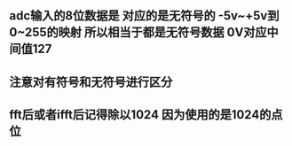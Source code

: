 ## adc输入的8位数据是 对应的是无符号的 -5v~+5v到0~255的映射 所以相当于都是无符号数据 0V对应中间值127
## 注意对有符号和无符号进行区分
## fft后或者ifft后记得除以1024 因为使用的是1024的点位